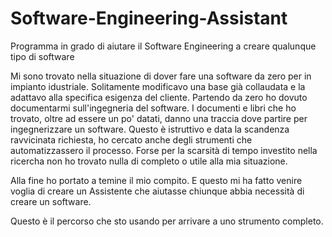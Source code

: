 # Software-Engineering-Assistant

Programma in grado di aiutare il Software Engineering a creare qualunque tipo di software

Mi sono trovato nella situazione di dover fare una software da zero per in impianto idustriale. Solitamente modificavo una base già collaudata e la adattavo alla specifica esigenza del cliente. Partendo da zero ho dovuto documentarmi sull'ingegneria del software. I documenti e libri che ho trovato, oltre ad essere un po' datati, danno una traccia dove partire per ingegnerizzare un software. Questo è istruttivo e data la scandenza ravvicinata richiesta, ho cercato anche degli strumenti che automatizzassero il processo. Forse per la scarsità di tempo investito nella ricercha non ho trovato nulla di completo o utile alla mia situazione.

Alla fine ho portato a temine il mio compito. E questo mi ha fatto venire voglia di creare un Assistente che aiutasse chiunque abbia necessità di creare un software.

Questo è il percorso che sto usando per arrivare a uno strumento completo.
